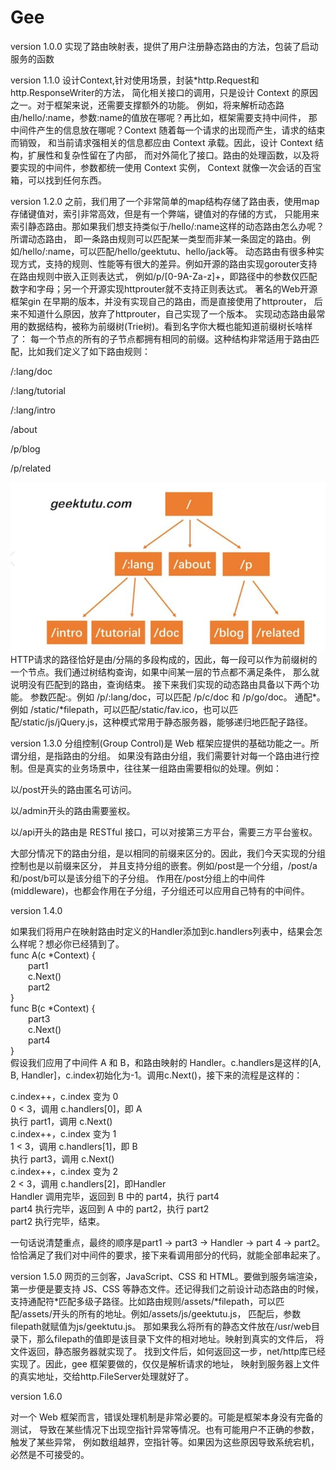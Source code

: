 # Gee

version 1.0.0
实现了路由映射表，提供了用户注册静态路由的方法，包装了启动服务的函数

version 1.1.0
设计Context,针对使用场景，封装*http.Request和http.ResponseWriter的方法，
简化相关接口的调用，只是设计 Context 的原因之一。对于框架来说，还需要支撑额外的功能。
例如，将来解析动态路由/hello/:name，参数:name的值放在哪呢？再比如，框架需要支持中间件，
那中间件产生的信息放在哪呢？Context 随着每一个请求的出现而产生，请求的结束而销毁，
和当前请求强相关的信息都应由 Context 承载。因此，设计 Context 结构，扩展性和复杂性留在了内部，
而对外简化了接口。路由的处理函数，以及将要实现的中间件，参数都统一使用 Context 实例， 
Context 就像一次会话的百宝箱，可以找到任何东西。


version 1.2.0
之前，我们用了一个非常简单的map结构存储了路由表，使用map存储键值对，索引非常高效，但是有一个弊端，键值对的存储的方式，
只能用来索引静态路由。那如果我们想支持类似于/hello/:name这样的动态路由怎么办呢？所谓动态路由，
即一条路由规则可以匹配某一类型而非某一条固定的路由。例如/hello/:name，可以匹配/hello/geektutu、hello/jack等。
动态路由有很多种实现方式，支持的规则、性能等有很大的差异。例如开源的路由实现gorouter支持在路由规则中嵌入正则表达式，
例如/p/[0-9A-Za-z]+，即路径中的参数仅匹配数字和字母；另一个开源实现httprouter就不支持正则表达式。
著名的Web开源框架gin 在早期的版本，并没有实现自己的路由，而是直接使用了httprouter，
后来不知道什么原因，放弃了httprouter，自己实现了一个版本。
实现动态路由最常用的数据结构，被称为前缀树(Trie树)。看到名字你大概也能知道前缀树长啥样了：
每一个节点的所有的子节点都拥有相同的前缀。这种结构非常适用于路由匹配，比如我们定义了如下路由规则：


/:lang/doc

/:lang/tutorial

/:lang/intro

/about

/p/blog

/p/related

![img.png](img.png)
HTTP请求的路径恰好是由/分隔的多段构成的，因此，每一段可以作为前缀树的一个节点。我们通过树结构查询，如果中间某一层的节点都不满足条件，
那么就说明没有匹配到的路由，查询结束。
接下来我们实现的动态路由具备以下两个功能。
参数匹配:。例如 /p/:lang/doc，可以匹配 /p/c/doc 和 /p/go/doc。
通配*。例如 /static/*filepath，可以匹配/static/fav.ico，也可以匹配/static/js/jQuery.js，这种模式常用于静态服务器，能够递归地匹配子路径。

version 1.3.0
分组控制(Group Control)是 Web 框架应提供的基础功能之一。所谓分组，是指路由的分组。
如果没有路由分组，我们需要针对每一个路由进行控制。但是真实的业务场景中，往往某一组路由需要相似的处理。例如：

以/post开头的路由匿名可访问。

以/admin开头的路由需要鉴权。

以/api开头的路由是 RESTful 接口，可以对接第三方平台，需要三方平台鉴权。

大部分情况下的路由分组，是以相同的前缀来区分的。因此，我们今天实现的分组控制也是以前缀来区分，
并且支持分组的嵌套。例如/post是一个分组，/post/a和/post/b可以是该分组下的子分组。
作用在/post分组上的中间件(middleware)，也都会作用在子分组，子分组还可以应用自己特有的中间件。


version 1.4.0


如果我们将用户在映射路由时定义的Handler添加到c.handlers列表中，结果会怎么样呢？想必你已经猜到了。</br>
func A(c *Context) {</br>
&emsp;&emsp;part1</br>
&emsp;&emsp;c.Next()</br>
&emsp;&emsp;part2</br>
}</br>
func B(c *Context) {</br>
&emsp;&emsp;part3</br>
&emsp;&emsp;c.Next()</br>
&emsp;&emsp;part4</br>
}</br>
假设我们应用了中间件 A 和 B，和路由映射的 Handler。c.handlers是这样的[A, B, Handler]，c.index初始化为-1。调用c.Next()，接下来的流程是这样的：

c.index++，c.index 变为 0</br>
0 < 3，调用 c.handlers[0]，即 A</br>
执行 part1，调用 c.Next()</br>
c.index++，c.index 变为 1</br>
1 < 3，调用 c.handlers[1]，即 B</br>
执行 part3，调用 c.Next()</br>
c.index++，c.index 变为 2</br>
2 < 3，调用 c.handlers[2]，即Handler</br>
Handler 调用完毕，返回到 B 中的 part4，执行 part4</br>
part4 执行完毕，返回到 A 中的 part2，执行 part2</br>
part2 执行完毕，结束。</br>

一句话说清楚重点，最终的顺序是part1 -> part3 -> Handler -> part 4 -> part2。恰恰满足了我们对中间件的要求，接下来看调用部分的代码，就能全部串起来了。




version 1.5.0
网页的三剑客，JavaScript、CSS 和 HTML。要做到服务端渲染，第一步便是要支持 JS、CSS 等静态文件。还记得我们之前设计动态路由的时候，
支持通配符*匹配多级子路径。比如路由规则/assets/*filepath，可以匹配/assets/开头的所有的地址。例如/assets/js/geektutu.js，
匹配后，参数filepath就赋值为js/geektutu.js。
那如果我么将所有的静态文件放在/usr/web目录下，那么filepath的值即是该目录下文件的相对地址。映射到真实的文件后，
将文件返回，静态服务器就实现了。
找到文件后，如何返回这一步，net/http库已经实现了。因此，gee 框架要做的，仅仅是解析请求的地址，
映射到服务器上文件的真实地址，交给http.FileServer处理就好了。



version 1.6.0

对一个 Web 框架而言，错误处理机制是非常必要的。可能是框架本身没有完备的测试，
导致在某些情况下出现空指针异常等情况。也有可能用户不正确的参数，触发了某些异常，
例如数组越界，空指针等。如果因为这些原因导致系统宕机，必然是不可接受的。